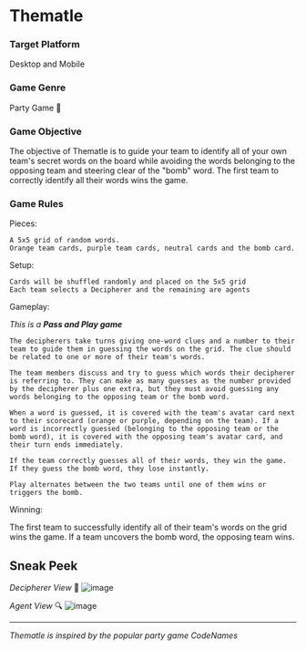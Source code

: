 # Thematle

### Target Platform
Desktop and Mobile

### Game Genre
Party Game 🎉

### Game Objective 
The objective of Thematle is to guide your team to identify all of your own team's secret words on the board while avoiding the words belonging to the opposing team and steering clear of the "bomb" word. The first team to correctly identify all their words wins the game.

### Game Rules
Pieces:

    A 5x5 grid of random words.
    Orange team cards, purple team cards, neutral cards and the bomb card.
    
Setup:

    Cards will be shuffled randomly and placed on the 5x5 grid
    Each team selects a Decipherer and the remaining are agents
    
Gameplay:

*This is a **Pass and Play game***

    The decipherers take turns giving one-word clues and a number to their team to guide them in guessing the words on the grid. The clue should be related to one or more of their team's words.

    The team members discuss and try to guess which words their decipherer is referring to. They can make as many guesses as the number provided by the decipherer plus one extra, but they must avoid guessing any words belonging to the opposing team or the bomb word.

    When a word is guessed, it is covered with the team's avatar card next to their scorecard (orange or purple, depending on the team). If a word is incorrectly guessed (belonging to the opposing team or the bomb word), it is covered with the opposing team's avatar card, and their turn ends immediately.

    If the team correctly guesses all of their words, they win the game. If they guess the bomb word, they lose instantly.

    Play alternates between the two teams until one of them wins or triggers the bomb.


Winning:

The first team to successfully identify all of their team's words on the grid wins the game. If a team uncovers the bomb word, the opposing team wins.

## Sneak Peek

*Decipherer View* 👀
![image](https://raw.githubusercontent.com/jRaimuu/Thematle/main/assets/Decipherer.png)

*Agent View* 🔍
![image](https://raw.githubusercontent.com/jRaimuu/Thematle/main/assets/Agent.png)

---

*Thematle is inspired by the popular party game CodeNames*
